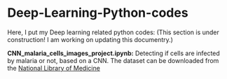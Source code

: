 # Deep-Learning-Python-codes
Here, I put my Deep learning related python codes: (This section is under construction! I am working on updating this documentry.)

<b>CNN_malaria_cells_images_project.ipynb:</b>
Detecting if cells are infected by malaria or not, based on a CNN. The dataset can be downloaded from the <a href="https://lhncbc.nlm.nih.gov/publication/pub9932">National Library of Medicine</a>

